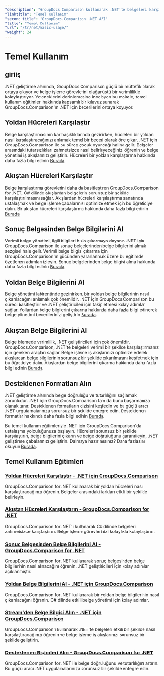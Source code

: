 ```yaml
---
"description": "GroupDocs.Comparison kullanarak .NET'te belgeleri karşılaştırın. Hücre karşılaştırması, belge bilgisi çıkarma ve desteklenen biçimleri kapsayan temel kullanım eğitimlerini öğrenin."
"linktitle": "Temel Kullanım"
"second_title": "GroupDocs.Comparison .NET API"
"title": "Temel Kullanım"
"url": "/tr/net/basic-usage/"
"weight": 24
---
```


# Temel Kullanım

## giriiş

.NET geliştirme alanında, GroupDocs.Comparison güçlü bir müttefik olarak ortaya çıkıyor ve belge işleme görevlerini olağanüstü bir verimlilikle kolaylaştırıyor. Yeteneklerini derinlemesine inceleyen bu makale, temel kullanım eğitimleri hakkında kapsamlı bir kılavuz sunarak GroupDocs.Comparison'ın .NET için becerilerini ortaya koyuyor.

## Yoldan Hücreleri Karşılaştır
Belge karşılaştırmasının karmaşıklıklarında gezinirken, hücreleri bir yoldan nasıl karşılaştıracağınızı anlamak temel bir beceri olarak öne çıkar. .NET için GroupDocs.Comparison ile bu süreç çocuk oyuncağı haline gelir. Belgeler arasındaki tutarsızlıkları zahmetsizce nasıl belirleyeceğinizi öğrenin ve belge yönetimi iş akışlarınızı geliştirin. Hücreleri bir yoldan karşılaştırma hakkında daha fazla bilgi edinin [Burada](./compare-cells-from-path/).

## Akıştan Hücreleri Karşılaştır
Belge karşılaştırma görevlerini daha da basitleştiren GroupDocs.Comparison for .NET, C# dilinde akışlardan belgelerin sorunsuz bir şekilde karşılaştırılmasını sağlar. Akışlardan hücreleri karşılaştırma sanatında ustalaşmak ve belge işleme çabalarınızı optimize etmek için bu öğreticiye dalın. Bir akıştan hücreleri karşılaştırma hakkında daha fazla bilgi edinin [Burada](./compare-cells-from-stream/).

## Sonuç Belgesinden Belge Bilgilerini Al
Verimli belge yönetimi, ilgili bilgileri hızla çıkarmaya dayanır. .NET için GroupDocs.Comparison ile sonuç belgelerinden belge bilgilerini almak sezgisel hale gelir. Verimli belge bilgisi çıkarma için GroupDocs.Comparison'ın gücünden yararlanmak üzere bu eğitimde özetlenen adımları izleyin. Sonuç belgelerinden belge bilgisi alma hakkında daha fazla bilgi edinin [Burada](./get-document-info-from-result-document/).

## Yoldan Belge Bilgilerini Al
Belge yönetimi labirentinde gezinirken, bir yoldan belge bilgilerinin nasıl çıkarılacağını anlamak çok önemlidir. .NET için GroupDocs.Comparison bu süreci basitleştirir ve .NET geliştiricileri için takip etmesi kolay adımlar sağlar. Yollardan belge bilgilerini çıkarma hakkında daha fazla bilgi edinerek belge yönetimi becerilerinizi geliştirin [Burada](./get-document-info-from-path/).

## Akıştan Belge Bilgilerini Al
Belge işlemede verimlilik, .NET geliştiricileri için çok önemlidir. GroupDocs.Comparison, .NET'te belgeleri verimli bir şekilde karşılaştırmanız için gereken araçları sağlar. Belge işleme iş akışlarınızı optimize ederek akışlardan belge bilgilerinin sorunsuz bir şekilde çıkarılmasını keşfetmek için bu öğreticiye dalın. Akışlardan belge bilgilerini çıkarma hakkında daha fazla bilgi edinin [Burada](./get-document-info-from-stream/).

## Desteklenen Formatları Alın
.NET geliştirme alanında belge doğruluğu ve tutarlılığını sağlamak zorunludur. .NET için GroupDocs.Comparison tam da bunu başarmanıza olanak tanır. Desteklenen formatların dizisini keşfedin ve bu güçlü aracı .NET uygulamalarınıza sorunsuz bir şekilde entegre edin. Desteklenen formatlar hakkında daha fazla bilgi edinin [Burada](./get-supported-formats/).

Bu temel kullanım eğitimleriyle .NET için GroupDocs.Comparison'da ustalaşma yolculuğunuza başlayın. Hücreleri sorunsuz bir şekilde karşılaştırın, belge bilgilerini çıkarın ve belge doğruluğunu garantileyin, .NET geliştirme çabalarınızı geliştirin. Dalmaya hazır mısınız? Daha fazlasını okuyun [Burada](https://tutorials.groupdocs.com/comparison/net).
## Temel Kullanım Eğitimleri
### [Yoldan Hücreleri Karşılaştır - .NET için GroupDocs.Comparison](./compare-cells-from-path/)
GroupDocs.Comparison for .NET kullanarak bir yoldan hücreleri nasıl karşılaştıracağınızı öğrenin. Belgeler arasındaki farkları etkili bir şekilde belirleyin.
### [Akıştan Hücreleri Karşılaştırın - GroupDocs.Comparison for .NET](./compare-cells-from-stream/)
GroupDocs.Comparison for .NET'i kullanarak C# dilinde belgeleri zahmetsizce karşılaştırın. Belge işleme görevlerinizi kolaylıkla kolaylaştırın.
### [Sonuç Belgesinden Belge Bilgilerini Al - GroupDocs.Comparison for .NET](./get-document-info-from-result-document/)
GroupDocs.Comparison for .NET kullanarak sonuç belgesinden belge bilgilerinin nasıl alınacağını öğrenin. .NET geliştiricileri için kolay adımlar açıklanmıştır.
### [Yoldan Belge Bilgilerini Al - .NET için GroupDocs.Comparison](./get-document-info-from-path/)
GroupDocs.Comparison for .NET kullanarak bir yoldan belge bilgilerinin nasıl çıkarılacağını öğrenin. C# dilinde etkili belge yönetimi için kolay adımlar.
### [Stream'den Belge Bilgisi Alın - .NET için GroupDocs.Comparison](./get-document-info-from-stream/)
GroupDocs.Comparison'ı kullanarak .NET'te belgeleri etkili bir şekilde nasıl karşılaştıracağınızı öğrenin ve belge işleme iş akışlarınızı sorunsuz bir şekilde geliştirin.
### [Desteklenen Biçimleri Alın - GroupDocs.Comparison for .NET](./get-supported-formats/)
GroupDocs.Comparison for .NET ile belge doğruluğunu ve tutarlılığını artırın. Bu güçlü aracı .NET uygulamalarınıza sorunsuz bir şekilde entegre edin.